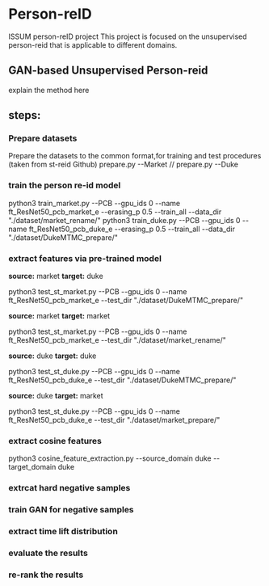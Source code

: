 # Person-reID
ISSUM person-reID project
This project is focused on the unsupervised person-reid that is applicable to different domains.
## GAN-based Unsupervised Person-reid
explain the method here


## steps:

### Prepare datasets
Prepare the datasets to the common format,for training and test procedures (taken from st-reid Github)
prepare.py --Market   //  prepare.py --Duke

### train the person re-id model
python3 train_market.py --PCB --gpu_ids 0 --name ft_ResNet50_pcb_market_e --erasing_p 0.5 --train_all --data_dir "./dataset/market_rename/"
python3 train_duke.py --PCB --gpu_ids 0 --name ft_ResNet50_pcb_duke_e --erasing_p 0.5 --train_all --data_dir "./dataset/DukeMTMC_prepare/"

### extract features via pre-trained model
**source:** market        **target:** duke

python3 test_st_market.py --PCB --gpu_ids 0 --name ft_ResNet50_pcb_market_e --test_dir "./dataset/DukeMTMC_prepare/"

**source:** market        **target:** market

python3 test_st_market.py --PCB --gpu_ids 0 --name ft_ResNet50_pcb_market_e --test_dir "./dataset/market_rename/"

**source:** duke          **target:** duke

python3 test_st_duke.py --PCB --gpu_ids 0 --name ft_ResNet50_pcb_duke_e --test_dir "./dataset/DukeMTMC_prepare/"

**source:** duke           **target:** market

python3 test_st_duke.py --PCB --gpu_ids 0 --name ft_ResNet50_pcb_duke_e --test_dir "./dataset/market_prepare/"

### extract cosine features
python3 cosine_feature_extraction.py --source_domain duke --target_domain duke

### extrcat hard negative samples

### train GAN for negative samples
### extract time lift distribution
### evaluate the results
### re-rank the results
